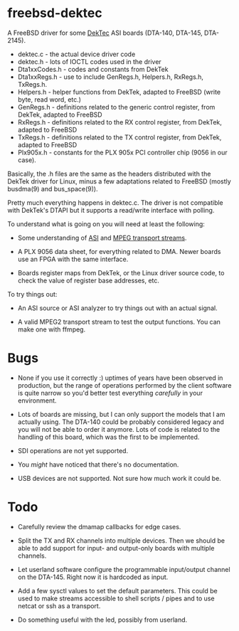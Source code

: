 freebsd-dektec
==============

A FreeBSD driver for some [DekTec](http://dektec.com/) ASI boards (DTA-140, DTA-145, DTA-2145).

- dektec.c - the actual device driver code
- dektec.h - lots of IOCTL codes used in the driver
- Dta1xxCodes.h - codes and constants from DekTek
- Dta1xxRegs.h - use to include GenRegs.h, Helpers.h, RxRegs.h, TxRegs.h.
- Helpers.h - helper functions from DekTek, adapted to FreeBSD (write byte, read word, etc.)
- GenRegs.h - definitions related to the generic control register, from DekTek, adapted to FreeBSD
- RxRegs.h - definitions related to the RX control register, from DekTek, adapted to FreeBSD
- TxRegs.h - definitions related to the TX control register, from DekTek, adapted to FreeBSD
- Plx905x.h - constants for the PLX 905x PCI controller chip (9056 in our case).

Basically, the .h files are the same as the headers distributed with the
DekTek driver for Linux, minus a few adaptations related to FreeBSD (mostly
busdma(9) and bus_space(9)).

Pretty much everything happens in dektec.c. The driver is not compatible
with DekTek's DTAPI but it supports a read/write interface with polling.

To understand what is going on you will need at least the following:

- Some understanding of
  [ASI](http://en.wikipedia.org/wiki/Asynchronous_serial_interface) and
  [MPEG transport streams](http://en.wikipedia.org/wiki/MPEG_transport_stream).

- A PLX 9056 data sheet, for everything related to DMA. Newer boards use an
  FPGA with the same interface.

- Boards register maps from DekTek, or the Linux driver source code, to
  check the value of register base addresses, etc.

To try things out:

- An ASI source or ASI analyzer to try things out with an actual signal.

- A valid MPEG2 transport stream to test the output functions. You can make one with ffmpeg.

Bugs
====

- None if you use it correctly :) uptimes of years have been observed in
  production, but the range of operations performed by the client software
  is quite narrow so you'd better test everything _carefully_ in your
  environment.

- Lots of boards are missing, but I can only support the models that I am
  actually using. The DTA-140 could be probably considered legacy and you
  will not be able to order it anymore. Lots of code is related to the
  handling of this board, which was the first to be implemented.

- SDI operations are not yet supported.

- You _might_ have noticed that there's no documentation.

- USB devices are not supported. Not sure how much work it could be.

Todo
====

- Carefully review the dmamap callbacks for edge cases.

- Split the TX and RX channels into multiple devices. Then we should be
  able to add support for input- and output-only boards with multiple
  channels.

- Let userland software configure the programmable input/output channel on
  the DTA-145. Right now it is hardcoded as input.

- Add a few sysctl values to set the default parameters. This could be used
  to make streams accessible to shell scripts / pipes and to use netcat or ssh as
  a transport.

- Do something useful with the led, possibly from userland.
